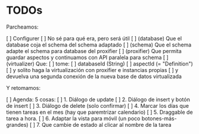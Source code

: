 # TODOs

Parcheamos:

[ ] Configurer
  [ ] No sé para qué era, pero será útil
[ ] (database) Que el database coja el schema del schema adaptado
[ ] (schema) Que el schema adapte el schema para database del proxifier
[ ] (proxifier) Que permita guardar aspectos y continuamos con API paralela para schema
[ ] (virtualizer) Que:
  [ ] tome:
    [ ] databaseId (String)
    [ ] aspectId (= "Definition")
  [ ] y solito haga la virtualización con proxifier e instancias propias
  [ ] y devuelva una segunda conexión de la nueva base de datos virtualizada

Y retomamos:

[ ] Agenda: 5 cosas:
  [ ] 1. Diálogo de update
  [ ] 2. Diálogo de insert y botón de insert
  [ ] 3. Diálogo de delete (solo confirmar)
  [ ] 4. Marcar los días que tienen tareas en el mes (hay que paremtrizar calendario)
  [ ] 5. Draggable de tarea a hora.
  [ ] 6. Adaptar la vista para móvil (un poco botones-más-grandes)
  [ ] 7. Que cambie de estado al clicar al nombre de la tarea
